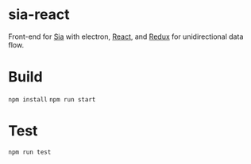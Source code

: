 # sia-react

Front-end for [Sia](https://sia.tech) with electron, [React](https://facebook.github.io/react/), and [Redux](https://github.com/reactjs/redux) for unidirectional data flow.

# Build
`npm install`
`npm run start`

# Test
`npm run test`
